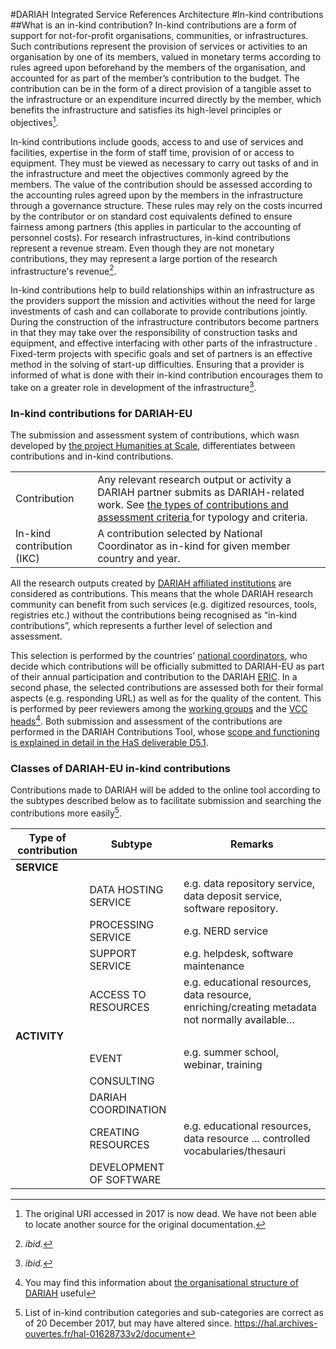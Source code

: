 #DARIAH Integrated Service References Architecture
#In-kind contributions
##What is an in-kind contribution? 
In-kind contributions are a form of support for not-for-profit organisations, communities, or infrastructures. Such contributions represent the provision of services or activities to an organisation by one of its members, valued in monetary terms according to rules agreed upon beforehand by the members of the organisation, and accounted for as part of the member’s contribution to the budget. The contribution can be in the form of a direct provision of a tangible asset to the infrastructure or an expenditure incurred directly by the member, which benefits the infrastructure and satisfies its high-level principles or objectives[^1].

In-kind contributions include goods, access to and use of services and facilities, expertise in the form of staff time, provision of or access to equipment. They must be viewed as necessary to carry out tasks of and in the infrastructure and meet the objectives commonly agreed by the members. The value of the contribution should be assessed according to the accounting rules agreed upon by the members in the infrastructure through a governance structure. These rules may rely on the costs incurred by the contributor or on standard cost equivalents defined to ensure fairness among partners (this applies in particular to the accounting of personnel costs). For research infrastructures, in-kind contributions represent a revenue stream. Even though they are not monetary contributions, they may represent a large portion of the research infrastructure's revenue[^2]. 

In-kind contributions help to build relationships within an infrastructure as the providers support the mission and activities without the need for large investments of cash and can collaborate to provide contributions jointly. During the construction of the infrastructure contributors become partners in that they may take over the responsibility of construction tasks and equipment, and effective interfacing with other parts of the infrastructure . Fixed-term projects with specific goals and set of partners is an effective method in the solving of start-up difficulties. Ensuring that a provider is informed of what is done with their in-kind contribution encourages them to take on a greater role in development of the infrastructure[^3].
 
### In-kind contributions for DARIAH-EU
The submission and assessment system of contributions, which wasn developed by [the project Humanities at Scale](./DARIAH-RA-Glossary.md#g-has "glossary description of HaS and link"), differentiates between contributions and in-kind contributions. 

<table>
<tr> <td>Contribution</td>
<td> 	Any relevant research output or activity a DARIAH partner submits as DARIAH-related work. See <a href="https://hal.archives-ouvertes.fr/hal-01628733v2/document" title="D5.1 Report on Integrated Service Needs: DARIAH (in
kind) contributions - Concept and Procedures (as a PDF)">the types of contributions and assessment criteria </a> for typology and criteria. </td>
</tr><tr>
<td> In-kind contribution (IKC) </td>
<td	>A contribution selected by National Coordinator as in-kind for given member country and year.</td>
</tr>
</table>

All the research outputs created by [DARIAH affiliated institutions](./DARIAH-RA-Glossary.md#g-daip "glossary description of an affiliated partner or project") are considered as contributions. This means that the whole DARIAH research community can benefit from such services (e.g. digitized resources, tools, registries etc.) without the contributions being recognised as “in-kind contributions”, which represents a further level of selection and assessment. 

This selection is performed by the countries' [national coordinators](./DARIAH-RA-Glossary.md#g-dnc "glossary description of a national coordinator and link"), who decide which contributions will be officially submitted to DARIAH-EU as part of their annual participation and contribution to the DARIAH [ERIC](./DARIAH-RA-Glossary.md#g-eric "glossary description of an ERIC and link"). In a second phase, the selected contributions are assessed both for their formal aspects (e.g. responding URL) as well as for the quality of the content. This is performed by peer reviewers among the [working groups](./DARIAH-RA-Glossary.md#g-dwg "glossary description of working groups and link") and the [VCC heads](./DARIAH-RA-Glossary.md#g-dvcc "glossary description of virtual competency centres and link" )[^4]. Both submission and assessment of the contributions are performed in the DARIAH Contributions Tool, whose [scope and functioning is explained in detail in the HaS deliverable D5.1](https://hal.archives-ouvertes.fr/hal-01628733v2 "D5.1 Report on Integrated Service Needs: DARIAH (in kind) contributions - Concept and Procedures, available as a PDF").

### Classes of DARIAH-EU in-kind contributions

Contributions made to DARIAH will be added to the online tool according to the subtypes
described below as to facilitate submission and searching the contributions more easily[^5].

| Type of contribution |	Subtype | Remarks |
|-------|------|------|
| **SERVICE** | | |
|  |DATA HOSTING SERVICE |	e.g. data repository service, data deposit service, software repository.|
|  | PROCESSING SERVICE |	e.g. NERD service |
|  | SUPPORT SERVICE |	e.g. helpdesk, software maintenance |
|  | ACCESS TO RESOURCES | e.g. educational resources, data resource, enriching/creating metadata not normally available… |
| **ACTIVITY** |  | |		
|  | EVENT | e.g. summer school, webinar, training |
|  | CONSULTING |  |
|  | DARIAH COORDINATION |  |	
|  | CREATING RESOURCES | 	e.g. educational resources, data resource … controlled vocabularies/thesauri |
|  | DEVELOPMENT OF SOFTWARE |  |

[^1]: The original URI accessed in 2017 is now dead. We have not been able to locate another source for the original documentation.
[^2]: *ibid.*
[^3]: *ibid.*
[^4]: You may find this information about [the organisational structure of DARIAH](https://www.dariah.eu/about/organization-and-governance/ "link to Organization and Governance Webpage") useful	
[^5]: List of in-kind contribution categories and sub-categories are correct as of 20 December 2017, but may have altered since. <https://hal.archives-ouvertes.fr/hal-01628733v2/document>
 